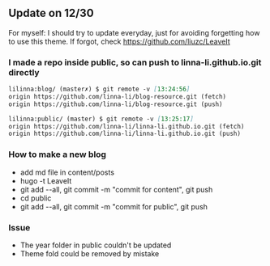## Update on 12/30

For myself: I should try to update everyday, just for avoiding forgetting how to use this theme. If forgot, check https://github.com/liuzc/LeaveIt

### I made a repo inside public, so can push to linna-li.github.io.git directly

```md
lilinna:blog/ (master✗) $ git remote -v [13:24:56]
origin https://github.com/linna-li/blog-resource.git (fetch)
origin https://github.com/linna-li/blog-resource.git (push)

lilinna:public/ (master) $ git remote -v [13:25:17]
origin https://github.com/linna-li/linna-li.github.io.git (fetch)
origin https://github.com/linna-li/linna-li.github.io.git (push)
```

### How to make a new blog

- add md file in content/posts
- hugo -t LeaveIt
- git add --all, git commit -m "commit for content", git push
- cd public
- git add --all, git commit -m "commit for public", git push

### Issue

- The year folder in public couldn't be updated
- Theme fold could be removed by mistake
